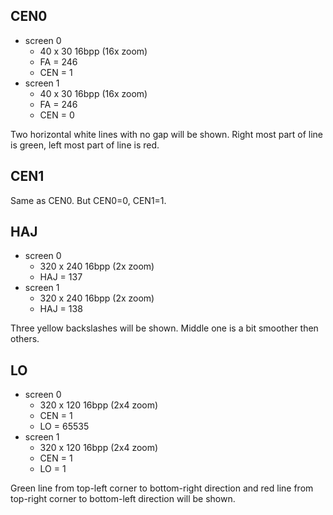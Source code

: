 CEN0
----

 - screen 0
   - 40 x 30 16bpp (16x zoom)
   - FA = 246
   - CEN = 1
 - screen 1
   - 40 x 30 16bpp (16x zoom)
   - FA = 246
   - CEN = 0


Two horizontal white lines with no gap will be shown.
Right most part of line is green, left most part of line is red.

CEN1
----

Same as CEN0. But CEN0=0, CEN1=1.

HAJ
---

 - screen 0
   - 320 x 240 16bpp (2x zoom)
   - HAJ = 137
 - screen 1
   - 320 x 240 16bpp (2x zoom)
   - HAJ = 138

Three yellow backslashes will be shown.
Middle one is a bit smoother then others.

LO
--

 - screen 0
   - 320 x 120 16bpp (2x4 zoom)
   - CEN = 1
   - LO = 65535
 - screen 1
   - 320 x 120 16bpp (2x4 zoom)
   - CEN = 1
   - LO = 1

Green line from top-left corner to bottom-right direction and red line from top-right corner to bottom-left direction will be shown.
